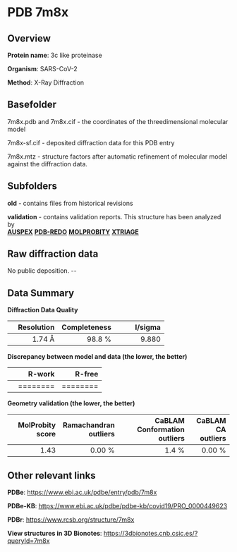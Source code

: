# PDB 7m8x

## Overview

**Protein name**: 3c like proteinase

**Organism**: SARS-CoV-2

**Method**: X-Ray Diffraction



## Basefolder

7m8x.pdb and 7m8x.cif - the coordinates of the threedimensional molecular model

7m8x-sf.cif - deposited diffraction data for this PDB entry

7m8x.mtz - structure factors after automatic refinement of molecular model against the diffraction data.

## Subfolders



**old** - contains files from historical revisions

**validation** - contains validation reports. This structure has been analyzed by <br>[**AUSPEX**](https://github.com/thorn-lab/coronavirus_structural_task_force/tree/master/pdb/3c_like_proteinase/SARS-CoV-2/7m8x/validation/auspex) [**PDB-REDO**](https://github.com/thorn-lab/coronavirus_structural_task_force/tree/master/pdb/3c_like_proteinase/SARS-CoV-2/7m8x/validation/pdb-redo) [**MOLPROBITY**](https://github.com/thorn-lab/coronavirus_structural_task_force/tree/master/pdb/3c_like_proteinase/SARS-CoV-2/7m8x/validation/molprobity) [**XTRIAGE**](https://github.com/thorn-lab/coronavirus_structural_task_force/blob/master/pdb/3c_like_proteinase/SARS-CoV-2/7m8x/validation/Xtriage_output.log)   



## Raw diffraction data

No public deposition. --<br> 

## Data Summary
**Diffraction Data Quality**

|   | Resolution | Completeness| I/sigma |
|---|-------------:|----------------:|--------------:|
|   |1.74 Å|98.8  %|<img width=50/>9.880|

**Discrepancy between model and data (the lower, the better)**

|   | **R-work**| **R-free**   
|---|-------------:|----------------:|           
||========|========|

**Geometry validation (the lower, the better)**

|   |**MolProbity<br>score**| **Ramachandran<br>outliers** | **CaBLAM<br>Conformation outliers** | **CaBLAM<br>CA outliers** |
|---|-------------:|----------------:|----------------:|----------------:|
||  1.43|  0.00 %|1.4 %|0.00 %|

 

 



## Other relevant links 
**PDBe**:  https://www.ebi.ac.uk/pdbe/entry/pdb/7m8x

**PDBe-KB**: https://www.ebi.ac.uk/pdbe/pdbe-kb/covid19/PRO_0000449623 
 
**PDBr**: https://www.rcsb.org/structure/7m8x 

**View structures in 3D Bionotes**: https://3dbionotes.cnb.csic.es/?queryId=7m8x

